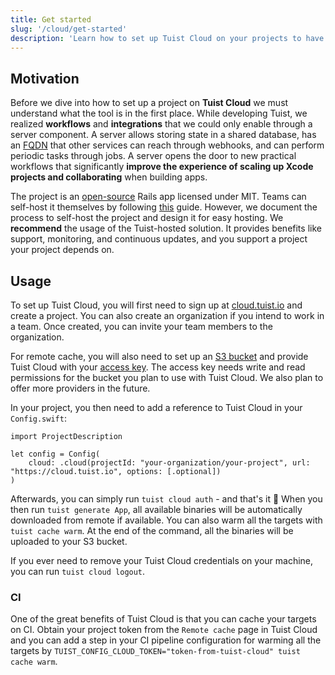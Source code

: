 ```yaml
---
title: Get started
slug: '/cloud/get-started'
description: 'Learn how to set up Tuist Cloud on your projects to have access to new workflows and integrations.'
---
```


## Motivation

Before we dive into how to set up a project on **Tuist Cloud** we must understand what the tool is in the first place.
While developing Tuist,
we realized **workflows** and **integrations** that we could only enable through a server component.
A server allows storing state in a shared database,
has an [FQDN](https://en.wikipedia.org/wiki/Fully_qualified_domain_name) that other services can reach through webhooks,
and can perform periodic tasks through jobs.
A server opens the door to new practical workflows that significantly **improve the experience of scaling up Xcode projects and collaborating** when building apps.

The project is an [open-source](https://github.com/tuist/tuist/tree/main/projects/cloud) Rails app licensed under MIT.
Teams can self-host it themselves by following [this](./self-hosting.md) guide.
However, 
we document the process to self-host the project and design it for easy hosting.
We **recommend** the usage of the Tuist-hosted solution.
It provides benefits like support, monitoring, and continuous updates,
and you support a project your project depends on.

## Usage

To set up Tuist Cloud, you will first need to sign up at [cloud.tuist.io](https://cloud.tuist.io) and create a project. You can also create an organization if you intend to work in a team. Once created, you can invite your team members to the organization.

For remote cache, you will also need to set up an [S3 bucket](https://aws.amazon.com/s3/) and provide Tuist Cloud with your [access key](https://docs.aws.amazon.com/powershell/latest/userguide/pstools-appendix-sign-up.html). The access key needs write and read permissions for the bucket you plan to use with Tuist Cloud. We also plan to offer more providers in the future.

In your project, you then need to add a reference to Tuist Cloud in your `Config.swift`:
```
import ProjectDescription

let config = Config(
    cloud: .cloud(projectId: "your-organization/your-project", url: "https://cloud.tuist.io", options: [.optional])
)
```

Afterwards, you can simply run `tuist cloud auth` - and that's it 🎉  When you then run `tuist generate App`, all available binaries will be automatically downloaded from remote if available. You can also warm all the targets with `tuist cache warm`. At the end of the command, all the binaries will be uploaded to your S3 bucket.

If you ever need to remove your Tuist Cloud credentials on your machine, you can run `tuist cloud logout`.

### CI

One of the great benefits of Tuist Cloud is that you can cache your targets on CI. Obtain your project token from the `Remote cache` page in Tuist Cloud and you can add a step in your CI pipeline configuration for warming all the targets by `TUIST_CONFIG_CLOUD_TOKEN="token-from-tuist-cloud" tuist cache warm`.
